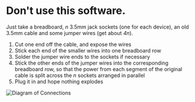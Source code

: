 # Don't use this software.

Just take a breadboard, *n* 3.5mm jack sockets (one for each device), an old 3.5mm cable and some jumper wires (get about *4n*).

1. Cut one end off the cable, and expose the wires
2. Stick each end of the smaller wires into one breadboard row
3. Solder the jumper wire ends to the sockets if necessary
4. Stick the other ends of the jumper wires into the corresponding breadboard row, so that the power from each segment of the original cable is split across the *n* sockets arranged in parallel
5. Plug it in and hope nothing explodes

![Diagram of Connections](https://user-images.githubusercontent.com/66512356/181673090-6f59a268-54ff-484c-8ab4-84fcc1998a97.jpeg)
